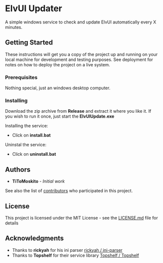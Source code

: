 
# ElvUI Updater

A simple windows service to check and update ElvUI automatically every X minutes.

## Getting Started

These instructions will get you a copy of the project up and running on your local machine for development and testing purposes. See deployment for notes on how to deploy the project on a live system.

### Prerequisites

Nothing special, just an windows desktop computer.


### Installing

Download the zip archive from **Release**  and extract it where you like it.
If you wish to run it once, just start the **ElvUIUpdate.exe**

Installing the service:

 - Click on **install.bat**

Uninstal the service:

 -  Click on **uninstall.bat**

## Authors

* **TiToMoskito** - *Initial work*

See also the list of [contributors](https://github.com/your/project/contributors) who participated in this project.

## License

This project is licensed under the MIT License - see the [LICENSE.md](LICENSE.md) file for details

## Acknowledgments

* Thanks to  **rickyah** for his ini parser  [rickyah /  ini-parser](https://github.com/rickyah/ini-parser)
* Thanks to **Topshelf** for their service library [Topshelf /  Topshelf](https://github.com/Topshelf/Topshelf)